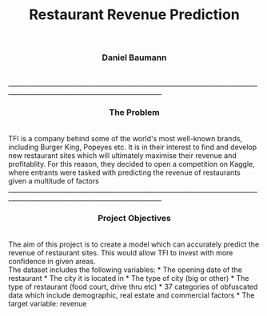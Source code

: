<h1 align='center'>Restaurant Revenue Prediction</h1>
<br>
<h3 align='center'>Daniel Baumann</h1>
<br>
______________________________________________________________________________________________________________________________
<h3 align='center'>The Problem</h3>
<br>
TFI is a company behind some of the world's most well-known brands, including Burger King, Popeyes etc. It is in their interest to find and develop new restaurant sites which will ultimately maximise their revenue and profitablity.
For this reason, they decided to open a competition on Kaggle, where entrants were tasked with predicting the revenue of restaurants given a multitude of factors
<br>
______________________________________________________________________________________________________________________________
<h3 align='center'>Project Objectives</h3>
<br>
The aim of this project is to create a model which can accurately predict the revenue of restaurant sites. This would allow TFI to invest with more confidence in given areas. <br> The dataset includes the following variables:
* The opening date of the restaurant
* The city it is located in
* The type of city (big or other)
* The type of restaurant (food court, drive thru etc)
* 37 categories of obfuscated data which include demographic, real estate and commercial factors
* The target variable: revenue

